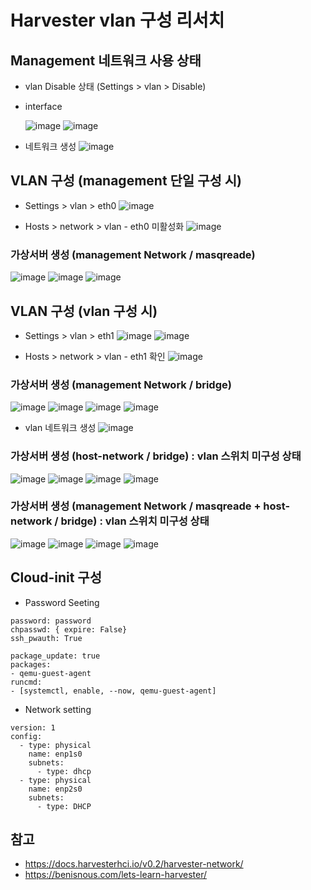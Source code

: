 # Harvester vlan 구성 리서치

## Management 네트워크 사용 상태
- vlan Disable 상태 (Settings > vlan > Disable)
- interface

  ![image](https://user-images.githubusercontent.com/11453229/124583094-9ff01b00-de8d-11eb-8e11-1e54ba3a6ad3.png)
  ![image](https://user-images.githubusercontent.com/11453229/124582904-6f0fe600-de8d-11eb-9975-91447b49e90c.png)

- 네트워크 생성
  ![image](https://user-images.githubusercontent.com/11453229/124583350-e9d90100-de8d-11eb-83e0-dd218e0b39ce.png)


## VLAN 구성 (management 단일 구성 시)
- Settings > vlan > eth0
  ![image](https://user-images.githubusercontent.com/11453229/124581233-df1d6c80-de8b-11eb-8949-63d0dbee478d.png)

- Hosts > network > vlan - eth0 미활성화
  ![image](https://user-images.githubusercontent.com/11453229/124581295-ef354c00-de8b-11eb-8a92-bec7e2549dcc.png)

### 가상서버 생성 (management Network / masqreade)  
  ![image](https://user-images.githubusercontent.com/11453229/124581404-0c6a1a80-de8c-11eb-9270-8d6de720464d.png)
  ![image](https://user-images.githubusercontent.com/11453229/124583633-3cb2b880-de8e-11eb-8cd0-0ba337d5af87.png)
  ![image](https://user-images.githubusercontent.com/11453229/124583597-2e649c80-de8e-11eb-863b-f865fcdfcf59.png)


## VLAN 구성 (vlan 구성 시)
- Settings > vlan > eth1
  ![image](https://user-images.githubusercontent.com/11453229/124583961-a3d06d00-de8e-11eb-858b-eeffe5d4b740.png)
  ![image](https://user-images.githubusercontent.com/11453229/124584021-bb0f5a80-de8e-11eb-9111-ab0387d2f599.png)

- Hosts > network > vlan - eth1 확인
  ![image](https://user-images.githubusercontent.com/11453229/124584171-e42feb00-de8e-11eb-91ef-10d278c331b0.png)


### 가상서버 생성 (management Network / bridge) 
  ![image](https://user-images.githubusercontent.com/11453229/124584570-5f919c80-de8f-11eb-97ca-642369250309.png)
  ![image](https://user-images.githubusercontent.com/11453229/124585935-c6638580-de90-11eb-8aee-80364f35edf1.png)
  ![image](https://user-images.githubusercontent.com/11453229/124584821-a41d3800-de8f-11eb-9aab-622d9f9a5837.png)
  ![image](https://user-images.githubusercontent.com/11453229/124584857-aed7cd00-de8f-11eb-89f3-0439b2b3a22c.png)

- vlan 네트워크 생성
  ![image](https://user-images.githubusercontent.com/11453229/124585111-f2cad200-de8f-11eb-8fb4-bc6c1ee55bbb.png) 


### 가상서버 생성 (host-network / bridge) : vlan 스위치 미구성 상태
  ![image](https://user-images.githubusercontent.com/11453229/124585317-1ee65300-de90-11eb-8a7e-ddce68727e40.png)
  ![image](https://user-images.githubusercontent.com/11453229/124692983-8eeceb80-df19-11eb-844a-3bfcdce7dc7f.png)
  ![image](https://user-images.githubusercontent.com/11453229/124585450-43dac600-de90-11eb-8a5b-3c7b17c36072.png)
  ![image](https://user-images.githubusercontent.com/11453229/124693010-9dd39e00-df19-11eb-8274-6c1a294aef7d.png)

### 가상서버 생성 (management Network / masqreade + host-network / bridge) : vlan 스위치 미구성 상태
![image](https://user-images.githubusercontent.com/11453229/124587030-227ad980-de92-11eb-9387-ab0727189da3.png)
![image](https://user-images.githubusercontent.com/11453229/124587099-36bed680-de92-11eb-9bc9-02f16706da63.png)
![image](https://user-images.githubusercontent.com/11453229/124587320-74bbfa80-de92-11eb-8d87-f480f73d7847.png)
![image](https://user-images.githubusercontent.com/11453229/124587346-7be30880-de92-11eb-8102-56743f3ccff0.png)




## Cloud-init 구성
- Password Seeting
```
password: password
chpasswd: { expire: False}
ssh_pwauth: True

package_update: true
packages:
- qemu-guest-agent
runcmd:
- [systemctl, enable, --now, qemu-guest-agent]  
```

- Network setting
```
version: 1
config:
  - type: physical
    name: enp1s0 
    subnets:
      - type: dhcp
  - type: physical
    name: enp2s0 
    subnets:
      - type: DHCP
```

## 참고
- https://docs.harvesterhci.io/v0.2/harvester-network/
- https://benisnous.com/lets-learn-harvester/
